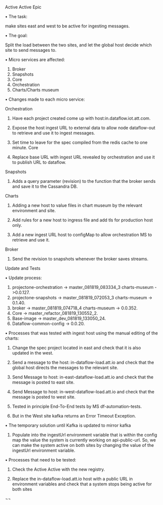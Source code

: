 Active Active Epic

•	The task:

make sites east and west to be active for ingesting messages.



•	The goal:

Split the load between the two sites, and let the global host decide which site to send messages to.




•	Micro services are affected:

1)	Broker
2)	Snapshots
3)	Core
4)	Orchestration
5)	Charts/Charts museum





•	Changes made to each micro service:

Orchestration

1)	Have each project created come up with host:in.dataflow.iot.att.com.



 


2)	Expose the host ingest URL to external data to allow node dataflow-out to retrieve and use it to ingest messages.


 

3)	Set time to leave for the spec compiled from the redis cache to one minute.
Core

1)	Replace base URL with ingest URL revealed by orchestration and use it to publish URL to dataflow.



Snapshots

1)	Adds a query parameter (revision) to the function that the broker sends and save it to the Cassandra DB.



Charts

1)	Adding a new host to value files in chart museum by the 
relevant environment and site.

2)	Add rules for a new host to ingress file and add tls for production host only.

3)	Add a new ingest URL host to configMap to allow orchestration MS to retrieve and use it.



Broker

1)	Send the revision to snapshots whenever the broker saves streams.



Update and Tests

•	Update process:
1)	projectone-orchestration  -> master_081819_083334_3  charts-museum ->0.0.127.
2)	projectone-snapshots  -> master_081819_072053_3 charts-museum -> 0.1.40.
3)	broker -> master_081819_074718_4 charts-museum -> 0.0.352.
4)	Core -> master_refactor_081819_130552_2.
5)	Base-image -> master_dev_081819_133050_24.
6)	Dataflow-common-config ->  0.0.20.

•	Processes that was tested with ingest host
using the manual editing of the charts:
1)	Change the spec project located in east and check that it is also updated in the west.

2)	Send a message to the host: in-dataflow-load.att.io and check that the global host directs the messages to the relevant site.

3)	Send Message to host: in-east-dataflow-load.att.io and check that the message is posted to east site.

4)	Send Message to host: in-west-dataflow-load.att.io and check that the message is posted to west site.

5)	Tested in principle End-To-End tests by MS df-automation-tests. 

6)	But in the West site kafka returns an Error Timeout Exception.

 

•	The temporary solution until Kafka is updated to mirror kafka

1)	Populate into the ingestUrl environment variable that is within the config map the value the system is currently working on api-public-url. So, we can make the system active on both sites by changing the value of the ingestUrl environment variable.





•	Processes that need to be tested:

1)	Check the Active Active with the new registry.

2)	Replace the in-dataflow-load.att.io host with a public URL in environment variables and check that a system stops being active for both sites


¬¬
